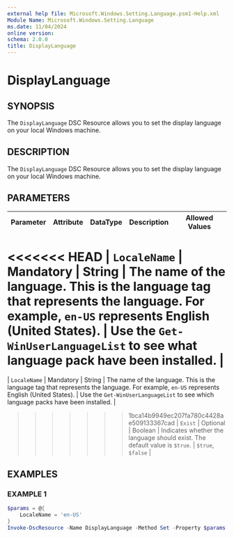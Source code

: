 ```yaml
---
external help file: Microsoft.Windows.Setting.Language.psm1-Help.xml
Module Name: Microsoft.Windows.Setting.Language
ms.date: 11/04/2024
online version:
schema: 2.0.0
title: DisplayLanguage
---
```


# DisplayLanguage

## SYNOPSIS

The `DisplayLanguage` DSC Resource allows you to set the display language on your local Windows machine.

## DESCRIPTION

The `DisplayLanguage` DSC Resource allows you to set the display language on your local Windows machine.

## PARAMETERS

| **Parameter** | **Attribute** | **DataType** | **Description**                                                                                                                           | **Allowed Values**                                                               |
| ------------- | ------------- | ------------ | ----------------------------------------------------------------------------------------------------------------------------------------- | -------------------------------------------------------------------------------- |
<<<<<<< HEAD
| `LocaleName`  | Mandatory     | String       | The name of the language. This is the language tag that represents the language. For example, `en-US` represents English (United States). | Use the `Get-WinUserLanguageList` to see what language pack have been installed. |
=======
| `LocaleName`  | Mandatory     | String       | The name of the language. This is the language tag that represents the language. For example, `en-US` represents English (United States). | Use the `Get-WinUserLanguageList` to see which language packs have been installed. |
>>>>>>> 1bca14b9949ec207fa780c4428ae509133367cad
| `Exist`       | Optional      | Boolean      | Indicates whether the language should exist. The default value is `$true`.                                                               | `$true`, `$false`                                                                |

## EXAMPLES

### EXAMPLE 1

```powershell
$params = @{
    LocaleName = 'en-US'
}
Invoke-DscResource -Name DisplayLanguage -Method Set -Property $params -ModuleName Microsoft.Windows.Setting.Language
```
